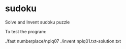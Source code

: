 sudoku
======

Solve and Invent sudoku puzzle

To test the program:

./fast numberplace/nplq07
./invent nplq01.txt-solution.txt